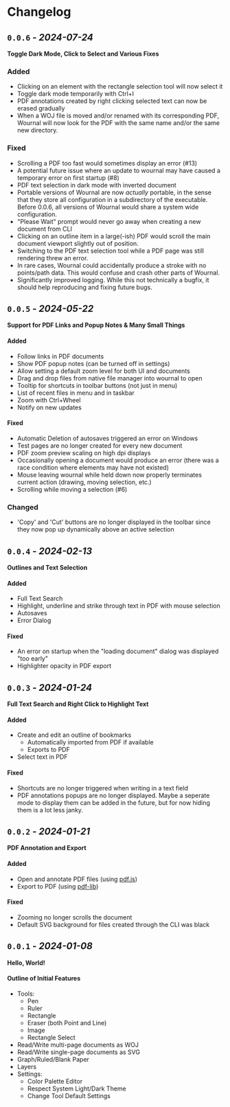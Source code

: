 Changelog
======================================================================

`0.0.6` - _2024-07-24_
----------------------------------------------------------------------
**Toggle Dark Mode, Click to Select and Various Fixes**

### Added

- Clicking on an element with the rectangle selection tool will now select it
- Toggle dark mode temporarily with Ctrl+I
- PDF annotations created by right clicking selected text can now be erased
  gradually
- When a WOJ file is moved and/or renamed with its corresponding PDF, Wournal
  will now look for the PDF with the same name and/or the same new directory.

### Fixed

- Scrolling a PDF too fast would sometimes display an error (#13)
- A potential future issue where an update to wournal may have caused a
  temporary error on first startup (#8)
- PDF text selection in dark mode with inverted document
- Portable versions of Wournal are now *actually* portable, in the sense that
  they store all configuration in a subdirectory of the executable. Before
  0.0.6, all versions of Wournal would share a system wide configuration.
- "Please Wait" prompt would never go away when creating a new document from CLI
- Clicking on an outline item in a large(-ish) PDF would scroll the main
  document viewport slightly out of position.
- Switching to the PDF text selection tool while a PDF page was still rendering
  threw an error.
- In rare cases, Wournal could accidentally produce a stroke with no points/path
  data. This would confuse and crash other parts of Wournal.
- Significantly improved logging. While this not technically a bugfix, it should
  help reproducing and fixing future bugs.

`0.0.5` - _2024-05-22_
----------------------------------------------------------------------
**Support for PDF Links and Popup Notes & Many Small Things**

#### Added

- Follow links in PDF documents
- Show PDF popup notes (can be turned off in settings)
- Allow setting a default zoom level for both UI and documents
- Drag and drop files from native file manager into wournal to open
- Tooltip for shortcuts in toolbar buttons (not just in menu)
- List of recent files in menu and in taskbar
- Zoom with Ctrl+Wheel
- Notify on new updates

#### Fixed

- Automatic Deletion of autosaves triggered an error on Windows
- Test pages are no longer created for every new document
- PDF zoom preview scaling on high dpi displays
- Occasionally opening a document would produce an error (there was a race
  condition where elements may have not existed)
- Mouse leaving wournal while held down now properly terminates current action
  (drawing, moving selection, etc.)
- Scrolling while moving a selection (#6)

### Changed

- 'Copy' and 'Cut' buttons are no longer displayed in the toolbar since they now
  pop up dynamically above an active selection

`0.0.4` - _2024-02-13_
----------------------------------------------------------------------
**Outlines and Text Selection**

#### Added

- Full Text Search
- Highlight, underline and strike through text in PDF with mouse selection
- Autosaves
- Error Dialog

#### Fixed

- An error on startup when the "loading document" dialog was displayed "too
  early"
- Highlighter opacity in PDF export

`0.0.3` - _2024-01-24_
----------------------------------------------------------------------
**Full Text Search and Right Click to Highlight Text**

#### Added

- Create and edit an outline of bookmarks
  - Automatically imported from PDF if available
  - Exports to PDF
- Select text in PDF

#### Fixed

- Shortcuts are no longer triggered when writing in a text field
- PDF annotations popups are no longer displayed. Maybe a seperate mode to
  display them can be added in the future, but for now hiding them is a lot less
  janky.

`0.0.2` - _2024-01-21_
----------------------------------------------------------------------
**PDF Annotation and Export**

#### Added

- Open and annotate PDF files (using [pdf.js](https://mozilla.github.io/pdf.js/))
- Export to PDF (using [pdf-lib](https://pdf-lib.js.org/))

#### Fixed

- Zooming no longer scrolls the document
- Default SVG background for files created through the CLI was black


`0.0.1` - _2024-01-08_
----------------------------------------------------------------------
**Hello, World!**

#### Outline of Initial Features

- Tools:
  - Pen
  - Ruler
  - Rectangle
  - Eraser (both Point and Line)
  - Image
  - Rectangle Select
- Read/Write multi-page documents as WOJ
- Read/Write single-page documents as SVG
- Graph/Ruled/Blank Paper
- Layers
- Settings:
  - Color Palette Editor
  - Respect System Light/Dark Theme
  - Change Tool Default Settings
